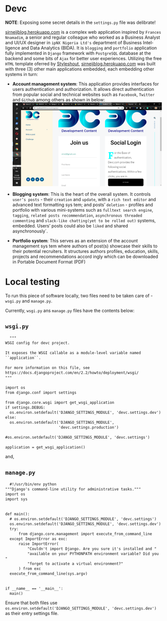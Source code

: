 # Devc

**NOTE**: Exposing some secret details in the `settings.py` file was delibrate!

[sirneijblog.herokuapp.com](https://sirneijblog.herokuapp.com) is a complex web application inspired by `Frances Nnamadim`, a senior and regular colleague who worked as a Business Analyst and UI/UX designer in `ipNX Nigeria Ltd's` department of Business Intel­ligence and Data Analytics (BIDA). It is `blogging` and `portfolio` application fully implemented in `Django` frame­work with `PostgreSQL` database at the back­end and some bits of `Ajax` for better user experiences. Utilizing the free `HTML` template oferred by [Styleshout](https://www.styleshout.com/), [sirneijblog.herokuapp.com](https://sirneijblog.herokuapp.com) was built with three (3) other main applications embedded, each embedding other systems in turn:

- **Account management system**: This application provides interfaces for users
  authentication and authorization. It allows direct authentication from popular social
  and technical websites such as `Facebook`, `Twitter` and `Github` among others as shown
  in below:
  ![Sirneijblog Login and Signup](https://github.com/sirneij/devcAll/blob/master/devcsignup.png?raw=true)

- **Blogging system**: This is the heart of the overall system. It controls `user’s posts` - their `creation` and `update`, with a `rich text editor` and advanced text formatting sys­
  tem; and posts’ `deletion` - ­profiles and portfolio with various mini­-systems such as
  `full­text search engine`, `tagging`, `related­ posts recommendation`, `asynchronous threaded comment­ing` and `slack­-like chatting(yet to be rolled out)` systems, embedded. Users’ posts could also be `liked` and
  shared asynchronously`.

- **Portfolio system**: This serves as an extension of the account management sys­
  tem where authors of post(s) showcase their skills to their potential recruiters. It
  structures authors profiles, education, skills, projects and recommendations accord­
  ingly which can be downloaded in Portable Document Format (PDF)

# Local testing

To run this piece of software locally, two files need to be taken care of - `wsgi.py` and `manage.py`.

Currently, `wsgi.py` ans `manage.py` files have the contents below:

## `wsgi.py`

```
  """
WSGI config for devc project.

It exposes the WSGI callable as a module-level variable named ``application``.

For more information on this file, see
https://docs.djangoproject.com/en/2.2/howto/deployment/wsgi/
"""

import os
from django.conf import settings

from django.core.wsgi import get_wsgi_application
if settings.DEBUG:
  os.environ.setdefault('DJANGO_SETTINGS_MODULE', 'devc.settings.dev')
else:
  os.environ.setdefault('DJANGO_SETTINGS_MODULE',
                        'devc.settings.production')

#os.environ.setdefault('DJANGO_SETTINGS_MODULE', 'devc.settings')

application = get_wsgi_application()

```

and,

## `manage.py`

```
  #!/usr/bin/env python
"""Django's command-line utility for administrative tasks."""
import os
import sys


def main():
  # os.environ.setdefault('DJANGO_SETTINGS_MODULE', 'devc.settings')
  os.environ.setdefault('DJANGO_SETTINGS_MODULE', 'devc.settings.dev')
  try:
      from django.core.management import execute_from_command_line
  except ImportError as exc:
      raise ImportError(
          "Couldn't import Django. Are you sure it's installed and "
          "available on your PYTHONPATH environment variable? Did you "
          "forget to activate a virtual environment?"
      ) from exc
  execute_from_command_line(sys.argv)


if __name__ == '__main__':
  main()

```

Ensure that both files use `os.environ.setdefault('DJANGO_SETTINGS_MODULE', 'devc.settings.dev')` as their entry settings file.
